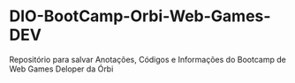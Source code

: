 # DIO-BootCamp-Orbi-Web-Games-DEV
Repositório para salvar Anotações, Códigos e Informações do Bootcamp de Web Games Deloper da Órbi
